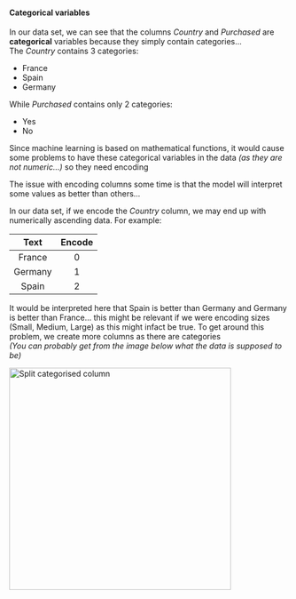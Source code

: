 #### Categorical variables

In our data set, we can see that the columns *Country* and *Purchased* are **categorical** variables because they simply contain categories...<br>
The *Country* contains 3 categories:
  - France
  - Spain
  - Germany

While *Purchased* contains only 2 categories:
  - Yes
  - No

Since machine learning is based on mathematical functions, it would cause some problems to have these categorical variables in the data *(as they are not numeric...)* so they need encoding

The issue with encoding columns some time is that the model will interpret some values as better than others...

In our data set, if we encode the *Country* column, we may end up with numerically ascending data. For example:

| Text    | Encode |
|:-------:|:------:|
| France  |   0    |
| Germany |   1    |
|  Spain  |   2    |

It would be interpreted here that Spain is better than Germany and Germany is better than France... this might be relevant if we were encoding sizes (Small, Medium, Large) as this might infact be true. To get around this problem, we create more columns as there are categories<br>
*(You can probably get from the image below what the data is supposed to be)*

<img src="assets/split_country_columns.png" alt="Split categorised column" style="width: 400px"/><br>
